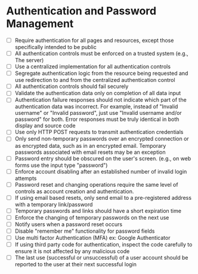 # Authentication and Password Management



- [ ] Require authentication for all pages and resources, except those specifically intended to be public
- [ ] All authentication controls must be enforced on a trusted system (e.g., The server)
- [ ] Use a centralized implementation for all authentication controls
- [ ] Segregate authentication logic from the resource being requested and use redirection to and from the
centralized authentication control
- [ ] All authentication controls should fail securely
- [ ] Validate the authentication data only on completion of all data input
- [ ] Authentication failure responses should not indicate which part of the authentication data was
incorrect. For example, instead of "Invalid username" or "Invalid password", just use "Invalid
username and/or password" for both. Error responses must be truly identical in both display and
source code
- [ ] Use only HTTP POST requests to transmit authentication credentials
- [ ] Only send non-temporary passwords over an encrypted connection or as encrypted data, such as in an
encrypted email. Temporary passwords associated with email resets may be an exception
- [ ] Password entry should be obscured on the user's screen. (e.g., on web forms use the input type
"password")
- [ ] Enforce account disabling after an established number of invalid login attempts
- [ ] Password reset and changing operations require the same level of controls as account creation and
authentication.
- [ ] If using email based resets, only send email to a pre-registered address with a temporary
link/password
- [ ] Temporary passwords and links should have a short expiration time
- [ ] Enforce the changing of temporary passwords on the next use
- [ ] Notify users when a password reset occurs
- [ ] Disable "remember me" functionality for password fields
- [ ] Use multi factor Authentication (MFA) ex: Google Authenticator
- [ ] If using third party code for authentication, inspect the code carefully to ensure it is not affected by
any malicious code
- [ ] The last use (successful or unsuccessful) of a user account should be reported to the user at their next
successful login

